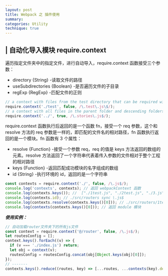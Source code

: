 ```yaml
---
layout: post
title: Webpack 之 插件使用
summary:
categories: Utility
technique: true
---
```


## | 自动化导入模块 require.context

遍历指定文件夹中的指定文件，进行自动导入，require.context 函数接受三个参数：

- directory {String} -读取文件的路径
- useSubdirectories {Boolean} -是否遍历文件的子目录
- regExp {RegExp} -匹配文件的正则

```javascript
// a context with files from the test directory that can be required with a request endings with `.test.js`.
require.context('./test', false, /\.test\.js\$/);
// a context with all files in the parent folder and descending folders ending with `.stories.js`.
require.context('../', true, /\.stories\.js$/);
```

require.context 函数执行后返回的是一个函数 fn，接受一个 req 参数，这个和 resolve 方法的 req 参数是一样的，即匹配的文件名的相对路径，fn 函数执行返回的是一个模块。fn 函数有 3 个属性：

- resolve {Function} -接受一个参数 req，req 的值是 keys 方法返回的数组的元素。resolve 方法返回了一个字符串代表着传入参数的文件相对于整个工程的相对路径
- keys {Function} -返回匹配成功模块的名字组成的数组
- id {String} -执行环境的 id，返回的是一个字符串

```javascript
const contexts = require.context('./', false, /\.js$/);
console.log('contexts', contexts); // 返回 webpackContext 函数
console.log(contexts.keys()); //  ["./1test.js", "./2test.js", "./3.js", "./index.js"]
console.log(contexts.id); // ./src/routers sync \.js$
console.log(contexts.resolve(contexts.keys()[0])); // ./src/routers/1test.js
console.log(contexts(contexts.keys()[0])); // 返回 module 模块
```

**_使用实例：_**

```javascript
// 自动加载router文件夹下的所有js文件
const context = require.context('@/router', false, /\.js$/);
let routesConfig = [];
context.keys().forEach((v) => {
  if (v === './index.js') return;
  let obj = context(v);
  routesConfig = routesConfig.concat(obj[Object.keys(obj)[0]]);
});
// -------
contexts.keys().reduce((routes, key) => [...routes, ...contexts(key).default], [];);
```
